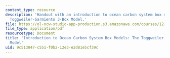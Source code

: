 ```yaml
---
content_type: resource
description: 'Handout with an introduction to ocean carbon system box models: the
  Toggweiler-Sarmiento 3-Box Model.'
file: https://ol-ocw-studio-app-production.s3.amazonaws.com/courses/12-740-paleoceanography-spring-2008/9c513047c551f0b212e3e2d81e5cf39c_3_box_model.pdf
file_type: application/pdf
resourcetype: Document
title: 'Introduction to Ocean Carbon System Box Models: The Toggweiler-Sarmiento 3-Box
  Model'
uid: 9c513047-c551-f0b2-12e3-e2d81e5cf39c
---
```

